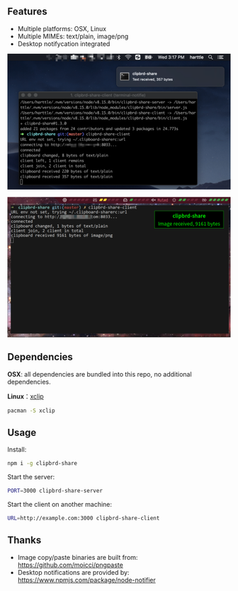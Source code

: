 ## Features

* Multiple platforms: OSX, Linux
* Multiple MIMEs: text/plain, image/png
* Desktop notifycation integrated

![image](./doc/image-received-osx.png)

![image](./doc/image-received.png)

## Dependencies

**OSX**: all dependencies are bundled into this repo, no additional dependencies.

**Linux**：[xclip](https://www.archlinux.org/packages/extra/x86_64/xclip/)

```bash
pacman -S xclip
```

## Usage

Install:

```bash
npm i -g clipbrd-share
```

Start the server:

```bash
PORT=3000 clipbrd-share-server
```

Start the client on another machine:

```bash
URL=http://example.com:3000 clipbrd-share-client
```

## Thanks

* Image copy/paste binaries are built from: https://github.com/moicci/pngpaste
* Desktop notifications are provided by: https://www.npmjs.com/package/node-notifier

